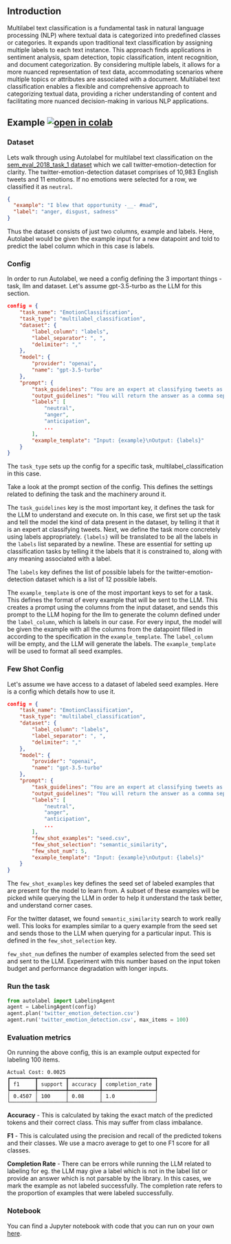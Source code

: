 ## Introduction

Multilabel text classification is a fundamental task in natural language processing (NLP) where textual data is categorized into predefined classes or categories. It expands upon traditional text classification by assigning multiple labels to each text instance. This approach finds applications in sentiment analysis, spam detection, topic classification, intent recognition, and document categorization. By considering multiple labels, it allows for a more nuanced representation of text data, accommodating scenarios where multiple topics or attributes are associated with a document. Multilabel text classification enables a flexible and comprehensive approach to categorizing textual data, providing a richer understanding of content and facilitating more nuanced decision-making in various NLP applications.

## Example [![open in colab](https://colab.research.google.com/assets/colab-badge.svg)](https://colab.research.google.com/drive/1so1yjErzejgGXzNxUAgCNxSYPtI2Rl6E)

### Dataset

Lets walk through using Autolabel for multilabel text classification on the [sem_eval_2018_task_1 dataset](https://huggingface.co/datasets/sem_eval_2018_task_1) which we call twitter-emotion-detection for clarity. The twitter-emotion-detection dataset comprises of 10,983 English tweets and 11 emotions. If no emotions were selected for a row, we classified it as `neutral`.

```json
{
  "example": "I blew that opportunity -__- #mad",
  "label": "anger, disgust, sadness"
}
```

Thus the dataset consists of just two columns, example and labels. Here, Autolabel would be given the example input for a new datapoint and told to predict the label column which in this case is labels.

### Config

In order to run Autolabel, we need a config defining the 3 important things - task, llm and dataset. Let's assume gpt-3.5-turbo as the LLM for this section.

```json
config = {
    "task_name": "EmotionClassification",
    "task_type": "multilabel_classification",
    "dataset": {
        "label_column": "labels",
        "label_separator": ", ",
        "delimiter": ","
    },
    "model": {
        "provider": "openai",
        "name": "gpt-3.5-turbo"
    },
    "prompt": {
        "task_guidelines": "You are an expert at classifying tweets as neutral or one or more of the given emotions that best represent the mental state of the poster.\nYour job is to correctly label the provided input example into one or more of the following categories:\n{labels}",
        "output_guidelines": "You will return the answer as a comma separated list of labels sorted in alphabetical order. For example: \"label1, label2, label3\"",
        "labels": [
            "neutral",
            "anger",
            "anticipation",
            ...
        ],
        "example_template": "Input: {example}\nOutput: {labels}"
    }
}
```

The `task_type` sets up the config for a specific task, multilabel_classification in this case.

Take a look at the prompt section of the config. This defines the settings related to defining the task and the machinery around it.

The `task_guidelines` key is the most important key, it defines the task for the LLM to understand and execute on. In this case, we first set up the task and tell the model the kind of data present in the dataset, by telling it that it is an expert at classifying tweets. Next, we define the task more concretely using labels appropriately. `{labels}` will be translated to be all the labels in the `labels` list separated by a newline. These are essential for setting up classification tasks by telling it the labels that it is constrained to, along with any meaning associated with a label.

The `labels` key defines the list of possible labels for the twitter-emotion-detection dataset which is a list of 12 possible labels.

The `example_template` is one of the most important keys to set for a task. This defines the format of every example that will be sent to the LLM. This creates a prompt using the columns from the input dataset, and sends this prompt to the LLM hoping for the llm to generate the column defined under the `label_column`, which is labels in our case. For every input, the model will be given the example with all the columns from the datapoint filled in according to the specification in the `example_template`. The `label_column` will be empty, and the LLM will generate the labels. The `example_template` will be used to format all seed examples.

### Few Shot Config

Let's assume we have access to a dataset of labeled seed examples. Here is a config which details how to use it.

```json
config = {
    "task_name": "EmotionClassification",
    "task_type": "multilabel_classification",
    "dataset": {
        "label_column": "labels",
        "label_separator": ", ",
        "delimiter": ","
    },
    "model": {
        "provider": "openai",
        "name": "gpt-3.5-turbo"
    },
    "prompt": {
        "task_guidelines": "You are an expert at classifying tweets as neutral or one or more of the given emotions that best represent the mental state of the poster.\nYour job is to correctly label the provided input example into one or more of the following categories:\n{labels}",
        "output_guidelines": "You will return the answer as a comma separated list of labels sorted in alphabetical order. For example: \"label1, label2, label3\"",
        "labels": [
            "neutral",
            "anger",
            "anticipation",
            ...
        ],
        "few_shot_examples": "seed.csv",
        "few_shot_selection": "semantic_similarity",
        "few_shot_num": 5,
        "example_template": "Input: {example}\nOutput: {labels}"
    }
}

```

The `few_shot_examples` key defines the seed set of labeled examples that are present for the model to learn from. A subset of these examples will be picked while querying the LLM in order to help it understand the task better, and understand corner cases.

For the twitter dataset, we found `semantic_similarity` search to work really well. This looks for examples similar to a query example from the seed set and sends those to the LLM when querying for a particular input. This is defined in the `few_shot_selection` key.

`few_shot_num` defines the number of examples selected from the seed set and sent to the LLM. Experiment with this number based on the input token budget and performance degradation with longer inputs.

### Run the task

```py
from autolabel import LabelingAgent
agent = LabelingAgent(config)
agent.plan('twitter_emotion_detection.csv')
agent.run('twitter_emotion_detection.csv', max_items = 100)
```

### Evaluation metrics

On running the above config, this is an example output expected for labeling 100 items.

```
Actual Cost: 0.0025
┏━━━━━━━━┳━━━━━━━━━┳━━━━━━━━━━┳━━━━━━━━━━━━━━━━━┓
┃ f1     ┃ support ┃ accuracy ┃ completion_rate ┃
┡━━━━━━━━╇━━━━━━━━━╇━━━━━━━━━━╇━━━━━━━━━━━━━━━━━┩
│ 0.4507 │ 100     │ 0.08     │ 1.0             │
└────────┴─────────┴──────────┴─────────────────┘
```

**Accuracy** - This is calculated by taking the exact match of the predicted tokens and their correct class. This may suffer from class imbalance.

**F1** - This is calculated using the precision and recall of the predicted tokens and their classes. We use a macro average to get to one F1 score for all classes.

**Completion Rate** - There can be errors while running the LLM related to labeling for eg. the LLM may give a label which is not in the label list or provide an answer which is not parsable by the library. In this cases, we mark the example as not labeled successfully. The completion rate refers to the proportion of examples that were labeled successfully.

### Notebook

You can find a Jupyter notebook with code that you can run on your own [here](https://github.com/refuel-ai/autolabel/blob/main/examples/twitter_emotion_detection/example_twitter_emotion_detection.ipynb).
